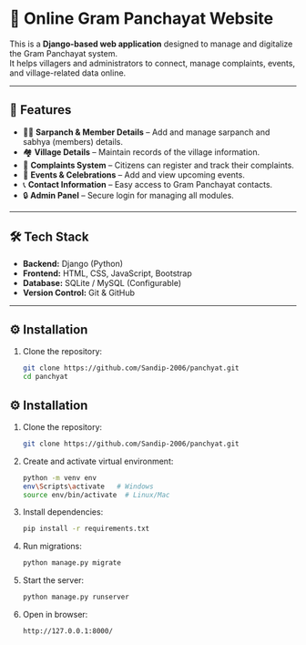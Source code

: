 # 🏡 Online Gram Panchayat Website

This is a **Django-based web application** designed to manage and digitalize the Gram Panchayat system.  
It helps villagers and administrators to connect, manage complaints, events, and village-related data online.  

---

## 🚀 Features
- 🧑‍💼 **Sarpanch & Member Details** – Add and manage sarpanch and sabhya (members) details.  
- 🏘 **Village Details** – Maintain records of the village information.  
- 📢 **Complaints System** – Citizens can register and track their complaints.  
- 🎉 **Events & Celebrations** – Add and view upcoming events.  
- 📞 **Contact Information** – Easy access to Gram Panchayat contacts.  
- 🔒 **Admin Panel** – Secure login for managing all modules.  

---

## 🛠 Tech Stack
- **Backend:** Django (Python)  
- **Frontend:** HTML, CSS, JavaScript, Bootstrap  
- **Database:** SQLite / MySQL (Configurable)  
- **Version Control:** Git & GitHub  

---

## ⚙️ Installation

1. Clone the repository:
   ```bash
   git clone https://github.com/Sandip-2006/panchyat.git
   cd panchyat

## ⚙️ Installation

1. Clone the repository:
   ```bash
   git clone https://github.com/Sandip-2006/panchyat.git
   ```

2. Create and activate virtual environment:
    ```bash
    python -m venv env
    env\Scripts\activate   # Windows
    source env/bin/activate  # Linux/Mac
    ```
3. Install dependencies:
    ``` bash
    pip install -r requirements.txt
    ```
4. Run migrations:
    ```bash
    python manage.py migrate
    ```
5. Start the server:
    ```bash
    python manage.py runserver
    ```
6. Open in browser:
    ```bash
    http://127.0.0.1:8000/
    ```